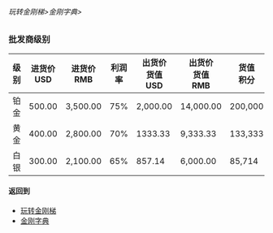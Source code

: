 ###### 玩转金刚梯>金刚字典>
### 批发商级别

|级别|进货价<br>USD|进货价<br>RMB|利润率|出货价<br>货值<br>USD|出货价<br>货值<br>RMB|货值<br>积分
|--------|--------|--------| ----|---------|---------|-------| 
| 铂金    |500.00  |3,500.00|75%  |2,000.00 |14,000.00|200,000
| 黄金    |400.00  |2,800.00|70%  |1333.33  | 9,333.33|133,333
| 白银    |300.00  |2,100.00|65%  |857.14   | 6,000.00|85,714

#### 返回到
- [玩转金刚梯](https://github.com/a2zitpro/web/blob/master/LadderFree/A.md)
- [金刚字典](https://github.com/a2zitpro/web/blob/master/LadderFree/kkDictionary/KKDictionary.md)

